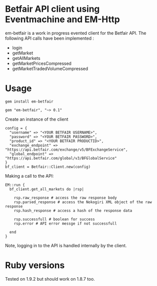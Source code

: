 # Betfair API client using Eventmachine and EM-Http

em-betfair is a work in progress evented client for the Betfair API. The following API calls have been implemented :

- login
- getMarket
- getAllMarkets
- getMarketPricesCompressed
- getMarketTradedVolumeCompressed

# Usage

	gem install em-betfair

	gem "em-betfair", "~> 0.1"

Create an instance of the client

	config = {
	  "username" => "<YOUR BETFAIR USERNAME>",
	  "password" => "<YOUR BETFAIR PASSWORD>", 
	  "product_id" => "<YOUR BETFAIR PRODUCTID>", 
	  "exchange_endpoint" => "https://api.betfair.com/exchange/v5/BFExchangeService",
	  "global_endpoint" => "https://api.betfair.com/global/v3/BFGlobalService"
	}
	bf_client = Betfair::Client.new(config)

Making a call to the API:

	EM::run {
	  bf_client.get_all_markets do |rsp|

	    rsp.raw_response # access the raw response body
	    rsp.parsed_response # access the Nokogiri XML object of the raw response
	    rsp.hash_response # access a hash of the response data

	    rsp.successfull # boolean for success
	    rsp.error # API error messge if not successfull

	  end
	}

Note, logging in to the API is handled internally by the client.

# Ruby versions

Tested on 1.9.2 but should work on 1.8.7 too.
